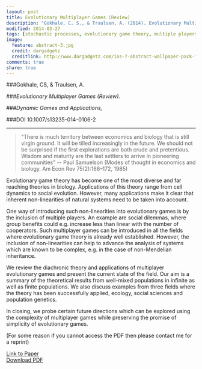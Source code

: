 ```yaml
---
layout: post
title: Evolutionary Multiplayer Games (Review)
description: "Gokhale, C. S., & Traulsen, A. (2014). Evolutionary Multiplayer Games. BMC Evolutionary Biology, 13(1), 254."
modified: 2014-03-27
tags: [stochastic processes, evolutionary game theory, multiple players, deterministic dynamics, equilibrium, cooperation, Red King, drift, Medea]
image:
  feature: abstract-3.jpg
  credit: dargadgetz
  creditlink: http://www.dargadgetz.com/ios-7-abstract-wallpaper-pack-for-iphone-5-and-ipod-touch-retina/
comments: true
share: true
---
```


###Gokhale, CS, & Traulsen, A.

###*Evolutionary Multiplayer Games (Review).*

###*Dynamic Games and Applications,*

###DOI 10.1007/s13235-014-0106-2

***

> "There is much territory between economics and biology that is still virgin ground. It will be tilled increasingly in the future. We should not be surprised if the first explorations are both crude and pretentious. Wisdom and maturity are the last settlers to arrive in pioneering communities"
-- Paul Samuelson (Modes of thought in economics and biology. Am Econ Rev 75(2):166–172, 1985)

Evolutionary game theory has become one of the most diverse and far reaching theories in biology. Applications of this theory range from cell dynamics to social evolution. However, many applications make it clear that inherent non-linearities of natural systems need to be taken into account. 

One way of introducing such non-linearities into evolutionary games is by the inclusion of multiple players. An example are social dilemmas, where group benefits could e.g. increase less than linear with the number of cooperators. Such multiplayer games can be introduced in all the fields where evolutionary game theory is already well established. However, the inclusion of non-linearities can help to advance the analysis of systems which are known to be complex, e.g. in the case of non-Mendelian inheritance. 

We review the diachronic theory and applications of multiplayer evolutionary games and present the current state of the field. Our aim is a summary of the theoretical results from well-mixed populations in infinite as well as finite populations. We also discuss examples from three fields where the theory has been successfully applied, ecology, social sciences and population genetics. 

In closing, we probe certain future directions which can be explored using the complexity of multiplayer games while preserving the promise of simplicity of evolutionary games.

(For some reason if you cannot access the PDF then please contact me for a reprint)

<div markdown="0"><a href="http://link.springer.com/article/10.1007/s13235-014-0106-2" class="btn btn-success">Link to Paper</a></div>

<div markdown="0"><a href="http://link.springer.com/content/pdf/10.1007%2Fs13235-014-0106-2.pdf" class="btn btn-info">Download PDF</a></div>